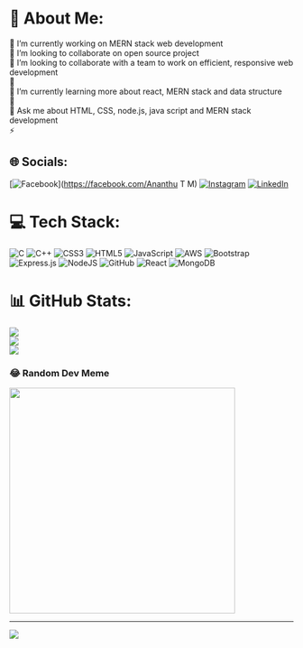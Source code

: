 # 💫 About Me:
🔭 I’m currently working on MERN stack web development<br>👯 I’m looking to collaborate on open source project<br>👯 I’m looking to collaborate with a team to work on efficient, responsive web development<br>🤝 <br>🌱 I’m currently learning more about react, MERN stack and data structure<br>🌱  <br>💬 Ask me about HTML, CSS, node.js, java script and MERN stack development<br>⚡ 


## 🌐 Socials:
[![Facebook](https://img.shields.io/badge/Facebook-%231877F2.svg?logo=Facebook&logoColor=white)](https://facebook.com/Ananthu T M) [![Instagram](https://img.shields.io/badge/Instagram-%23E4405F.svg?logo=Instagram&logoColor=white)](https://instagram.com/ananthu_t_m) [![LinkedIn](https://img.shields.io/badge/LinkedIn-%230077B5.svg?logo=linkedin&logoColor=white)](https://linkedin.com/in/ananthu-thundiyil-manoharan-a4b53a198) 

# 💻 Tech Stack:
![C](https://img.shields.io/badge/c-%2300599C.svg?style=for-the-badge&logo=c&logoColor=white) ![C++](https://img.shields.io/badge/c++-%2300599C.svg?style=for-the-badge&logo=c%2B%2B&logoColor=white) ![CSS3](https://img.shields.io/badge/css3-%231572B6.svg?style=for-the-badge&logo=css3&logoColor=white) ![HTML5](https://img.shields.io/badge/html5-%23E34F26.svg?style=for-the-badge&logo=html5&logoColor=white) ![JavaScript](https://img.shields.io/badge/javascript-%23323330.svg?style=for-the-badge&logo=javascript&logoColor=%23F7DF1E) ![AWS](https://img.shields.io/badge/AWS-%23FF9900.svg?style=for-the-badge&logo=amazon-aws&logoColor=white) ![Bootstrap](https://img.shields.io/badge/bootstrap-%23563D7C.svg?style=for-the-badge&logo=bootstrap&logoColor=white) ![Express.js](https://img.shields.io/badge/express.js-%23404d59.svg?style=for-the-badge&logo=express&logoColor=%2361DAFB) ![NodeJS](https://img.shields.io/badge/node.js-6DA55F?style=for-the-badge&logo=node.js&logoColor=white) ![GitHub](https://img.shields.io/badge/GitHub-%23121011.svg?style=for-the-badge&logo=github&logoColor=white) ![React](https://img.shields.io/badge/react-%2320232a.svg?style=for-the-badge&logo=react&logoColor=%2361DAFB) ![MongoDB](https://img.shields.io/badge/MongoDB-%234ea94b.svg?style=for-the-badge&logo=mongodb&logoColor=white)
# 📊 GitHub Stats:
![](https://github-readme-stats.vercel.app/api?username=ananthutm18&theme=dark&hide_border=false&include_all_commits=false&count_private=false)<br/>
![](https://github-readme-streak-stats.herokuapp.com/?user=ananthutm18&theme=dark&hide_border=false)<br/>
![](https://github-readme-stats.vercel.app/api/top-langs/?username=ananthutm18&theme=dark&hide_border=false&include_all_commits=false&count_private=false&layout=compact)

### 😂 Random Dev Meme
<img src='https://randommeme-five.vercel.app/' style="height: 400px;"/>

---
[![](https://visitcount.itsvg.in/api?id=ananthutm18&icon=0&color=0)](https://visitcount.itsvg.in)

<!-- Proudly created with GPRM ( https://gprm.itsvg.in ) -->
